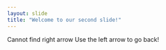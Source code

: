 ```yaml
---
layout: slide
title: "Welcome to our second slide!"
---
```

Cannot find right arrow
Use the left arrow to go back!
